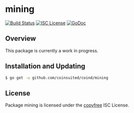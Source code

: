 mining
======

[![Build Status](http://img.shields.io/travis/btcsuite/btcd.svg)](https://travis-ci.org/btcsuite/btcd)
[![ISC License](http://img.shields.io/badge/license-ISC-blue.svg)](http://copyfree.org)
[![GoDoc](https://img.shields.io/badge/godoc-reference-blue.svg)](http://godoc.org/github.com/coinsuited/coind/mining)

## Overview

This package is currently a work in progress.

## Installation and Updating

```bash
$ go get -u github.com/coinsuited/coind/mining
```

## License

Package mining is licensed under the [copyfree](http://copyfree.org) ISC
License.
